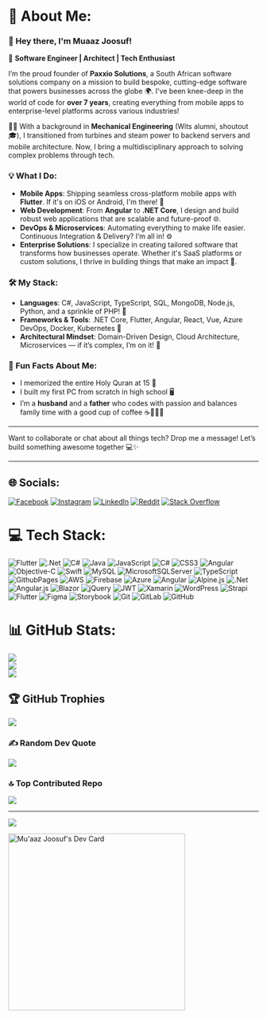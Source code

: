 # 💫 About Me:

### 👋 Hey there, I'm Muaaz Joosuf!

🚀 **Software Engineer | Architect | Tech Enthusiast**

I’m the proud founder of **Paxxio Solutions**, a South African software solutions company on a mission to build bespoke, cutting-edge software that powers businesses across the globe 🌍. I’ve been knee-deep in the world of code for **over 7 years**, creating everything from mobile apps to enterprise-level platforms across various industries!

👨‍💻 With a background in **Mechanical Engineering** (Wits alumni, shoutout 🎓), I transitioned from turbines and steam power to backend servers and mobile architecture. Now, I bring a multidisciplinary approach to solving complex problems through tech. 

### 💡 What I Do:
- **Mobile Apps**: Shipping seamless cross-platform mobile apps with **Flutter**. If it's on iOS or Android, I'm there! 📱
- **Web Development**: From **Angular** to **.NET Core**, I design and build robust web applications that are scalable and future-proof 🌐.
- **DevOps & Microservices**: Automating everything to make life easier. Continuous Integration & Delivery? I’m all in! ⚙️
- **Enterprise Solutions**: I specialize in creating tailored software that transforms how businesses operate. Whether it's SaaS platforms or custom solutions, I thrive in building things that make an impact 💼.

### 🛠️ My Stack:
- **Languages**: C#, JavaScript, TypeScript, SQL, MongoDB, Node.js, Python, and a sprinkle of PHP! 🍲
- **Frameworks & Tools**: .NET Core, Flutter, Angular, React, Vue, Azure DevOps, Docker, Kubernetes 🐳
- **Architectural Mindset**: Domain-Driven Design, Cloud Architecture, Microservices — if it’s complex, I’m on it! 🧠

### 🌟 Fun Facts About Me:
- I memorized the entire Holy Quran at 15 🕋
- I built my first PC from scratch in high school 🖥️
- I’m a **husband** and a **father** who codes with passion and balances family time with a good cup of coffee ☕👨‍👩‍👧

---

Want to collaborate or chat about all things tech? Drop me a message! Let’s build something awesome together 💻✨

---

## 🌐 Socials:
[![Facebook](https://img.shields.io/badge/Facebook-%231877F2.svg?logo=Facebook&logoColor=white)](https://facebook.com/muaazjoosuf) [![Instagram](https://img.shields.io/badge/Instagram-%23E4405F.svg?logo=Instagram&logoColor=white)](https://instagram.com/muaazjoosuf) [![LinkedIn](https://img.shields.io/badge/LinkedIn-%230077B5.svg?logo=linkedin&logoColor=white)](https://za.linkedin.com/in/muaaz-joosuf) [![Reddit](https://img.shields.io/badge/Reddit-%23FF4500.svg?logo=Reddit&logoColor=white)](https://reddit.com/user/5gears0chill) [![Stack Overflow](https://img.shields.io/badge/-Stackoverflow-FE7A16?logo=stack-overflow&logoColor=white)](https://stackoverflow.com/users/10574409) 

# 💻 Tech Stack:
![Flutter](https://img.shields.io/badge/Flutter-%2302569B.svg?style=for-the-badge&logo=Flutter&logoColor=white) ![.Net](https://img.shields.io/badge/.NET-5C2D91?style=for-the-badge&logo=.net&logoColor=white) ![C#](https://img.shields.io/badge/c%23-%23239120.svg?style=for-the-badge&logo=csharp&logoColor=white) ![Java](https://img.shields.io/badge/java-%23ED8B00.svg?style=for-the-badge&logo=openjdk&logoColor=white) ![JavaScript](https://img.shields.io/badge/javascript-%23323330.svg?style=for-the-badge&logo=javascript&logoColor=%23F7DF1E) ![C#](https://img.shields.io/badge/c%23-%23239120.svg?style=for-the-badge&logo=csharp&logoColor=white) ![CSS3](https://img.shields.io/badge/css3-%231572B6.svg?style=for-the-badge&logo=css3&logoColor=white) ![Angular](https://img.shields.io/badge/angular-%23DD0031.svg?style=for-the-badge&logo=angular&logoColor=white) ![Objective-C](https://img.shields.io/badge/OBJECTIVE--C-%233A95E3.svg?style=for-the-badge&logo=apple&logoColor=white) ![Swift](https://img.shields.io/badge/swift-F54A2A?style=for-the-badge&logo=swift&logoColor=white) ![MySQL](https://img.shields.io/badge/mysql-4479A1.svg?style=for-the-badge&logo=mysql&logoColor=white) ![MicrosoftSQLServer](https://img.shields.io/badge/Microsoft%20SQL%20Server-CC2927?style=for-the-badge&logo=microsoft%20sql%20server&logoColor=white) ![TypeScript](https://img.shields.io/badge/typescript-%23007ACC.svg?style=for-the-badge&logo=typescript&logoColor=white) ![GithubPages](https://img.shields.io/badge/github%20pages-121013?style=for-the-badge&logo=github&logoColor=white) ![AWS](https://img.shields.io/badge/AWS-%23FF9900.svg?style=for-the-badge&logo=amazon-aws&logoColor=white) ![Firebase](https://img.shields.io/badge/firebase-%23039BE5.svg?style=for-the-badge&logo=firebase) ![Azure](https://img.shields.io/badge/azure-%230072C6.svg?style=for-the-badge&logo=microsoftazure&logoColor=white) ![Angular](https://img.shields.io/badge/angular-%23DD0031.svg?style=for-the-badge&logo=angular&logoColor=white) ![Alpine.js](https://img.shields.io/badge/alpinejs-white.svg?style=for-the-badge&logo=alpinedotjs&logoColor=%238BC0D0) ![.Net](https://img.shields.io/badge/.NET-5C2D91?style=for-the-badge&logo=.net&logoColor=white) ![Angular.js](https://img.shields.io/badge/angular.js-%23E23237.svg?style=for-the-badge&logo=angularjs&logoColor=white) ![Blazor](https://img.shields.io/badge/blazor-%235C2D91.svg?style=for-the-badge&logo=blazor&logoColor=white) ![jQuery](https://img.shields.io/badge/jquery-%230769AD.svg?style=for-the-badge&logo=jquery&logoColor=white) ![JWT](https://img.shields.io/badge/JWT-black?style=for-the-badge&logo=JSON%20web%20tokens) ![Xamarin](https://img.shields.io/badge/Xamarin-3199DC?style=for-the-badge&logo=xamarin&logoColor=white) ![WordPress](https://img.shields.io/badge/WordPress-%23117AC9.svg?style=for-the-badge&logo=WordPress&logoColor=white) ![Strapi](https://img.shields.io/badge/strapi-%232E7EEA.svg?style=for-the-badge&logo=strapi&logoColor=white) ![Flutter](https://img.shields.io/badge/Flutter-%2302569B.svg?style=for-the-badge&logo=Flutter&logoColor=white) ![Figma](https://img.shields.io/badge/figma-%23F24E1E.svg?style=for-the-badge&logo=figma&logoColor=white) ![Storybook](https://img.shields.io/badge/-Storybook-FF4785?style=for-the-badge&logo=storybook&logoColor=white) ![Git](https://img.shields.io/badge/git-%23F05033.svg?style=for-the-badge&logo=git&logoColor=white) ![GitLab](https://img.shields.io/badge/gitlab-%23181717.svg?style=for-the-badge&logo=gitlab&logoColor=white) ![GitHub](https://img.shields.io/badge/github-%23121011.svg?style=for-the-badge&logo=github&logoColor=white)
# 📊 GitHub Stats:
![](https://github-readme-stats.vercel.app/api?username=5gears0chill&theme=onedark&hide_border=false&include_all_commits=true&count_private=true)<br/>
![](https://github-readme-streak-stats.herokuapp.com/?user=5gears0chill&theme=onedark&hide_border=false)<br/>
![](https://github-readme-stats.vercel.app/api/top-langs/?username=5gears0chill&theme=onedark&hide_border=false&include_all_commits=true&count_private=true&layout=compact)

## 🏆 GitHub Trophies
![](https://github-profile-trophy.vercel.app/?username=5gears0chill&theme=onedark&no-frame=false&no-bg=false&margin-w=4)

### ✍️ Random Dev Quote
![](https://quotes-github-readme.vercel.app/api?type=vetical&theme=radical)

### 🔝 Top Contributed Repo
![](https://github-contributor-stats.vercel.app/api?username=5gears0chill&limit=5&theme=onedark&combine_all_yearly_contributions=true)

---
[![](https://visitcount.itsvg.in/api?id=5gears0chill&icon=0&color=0)](https://visitcount.itsvg.in)

<!-- Proudly created with GPRM ( https://gprm.itsvg.in ) -->


<a href="https://app.daily.dev/muaazjoosuf"><img src="https://api.daily.dev/devcards/v2/2HUq1cv7wEDVqbgc605mA.png?r=wyt&type=default" width="356" alt="Mu'aaz Joosuf's Dev Card"/></a>